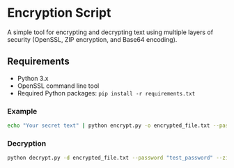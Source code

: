# Encryption Script

A simple tool for encrypting and decrypting text using multiple layers of security (OpenSSL, ZIP encryption, and Base64 encoding).

## Requirements

- Python 3.x
- OpenSSL command line tool
- Required Python packages: `pip install -r requirements.txt`

### Example

```bash
echo "Your secret text" | python encrypt.py -o encrypted_file.txt --password "test_password" --zip-password "zip_test"
```

### Decryption

```bash
python decrypt.py -d encrypted_file.txt --password "test_password" --zip-password "zip_test"
```
